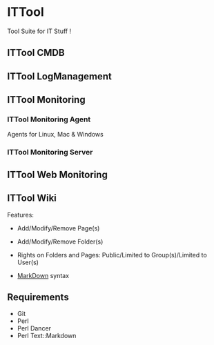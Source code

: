 # ITTool

Tool Suite for IT Stuff !

## ITTool CMDB

## ITTool LogManagement

## ITTool Monitoring

### ITTool Monitoring Agent

Agents for Linux, Mac & Windows

### ITTool Monitoring Server

## ITTool Web Monitoring

## ITTool Wiki

Features:

  * Add/Modify/Remove Page(s)
  * Add/Modify/Remove Folder(s)
  * Rights on Folders and Pages: Public/Limited to Group(s)/Limited to User(s)

  * [MarkDown](http://daringfireball.net/projects/markdown/) syntax

## Requirements

* Git
* Perl
* Perl Dancer
* Perl Text::Markdown
